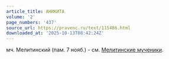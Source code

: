 ```yaml
---
article_title: АНИКИТА
volume: '2'
page_numbers: '437'
source_url: https://pravenc.ru/text/115486.html
downloaded_at: '2025-10-13T08:42:24Z'
---
```


мч. Мелитинский (пам. 7 нояб.) - см. [Мелитинские мученики](<https://pravenc.ru/text/МЕЛИТИНСКИЕ МУЧЕНИКИ  33.html>).
